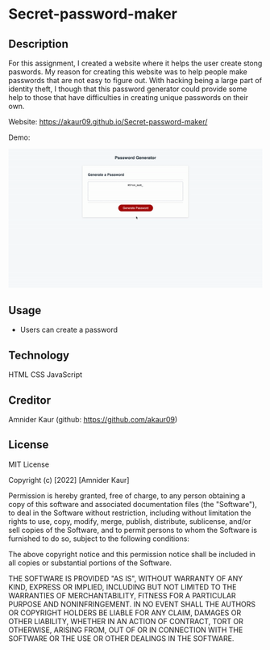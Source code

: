 # Secret-password-maker

## Description
For this assignment, I created a website where it helps the user create stong paswords. My reason for creating this website was to help people make passwords that are not easy to figure out. With hacking being a large part of identity theft, I though that this password generator could provide some help to those that have difficulties in creating unique passwords on their own. 

Website:
https://akaur09.github.io/Secret-password-maker/ 

Demo:

![Alt img](./passowrd-demo.gif)
## Usage
- Users can create a password
## Technology
HTML
CSS
JavaScript

## Creditor
Amnider Kaur (github: https://github.com/akaur09)
## License

MIT License

Copyright (c) [2022] [Amnider Kaur]

Permission is hereby granted, free of charge, to any person obtaining a copy of this software and associated documentation files (the "Software"), to deal in the Software without restriction, including without limitation the rights to use, copy, modify, merge, publish, distribute, sublicense, and/or sell copies of the Software, and to permit persons to whom the Software is furnished to do so, subject to the following conditions:

The above copyright notice and this permission notice shall be included in all copies or substantial portions of the Software.

THE SOFTWARE IS PROVIDED "AS IS", WITHOUT WARRANTY OF ANY KIND, EXPRESS OR IMPLIED, INCLUDING BUT NOT LIMITED TO THE WARRANTIES OF MERCHANTABILITY, FITNESS FOR A PARTICULAR PURPOSE AND NONINFRINGEMENT. IN NO EVENT SHALL THE AUTHORS OR COPYRIGHT HOLDERS BE LIABLE FOR ANY CLAIM, DAMAGES OR OTHER LIABILITY, WHETHER IN AN ACTION OF CONTRACT, TORT OR OTHERWISE, ARISING FROM, OUT OF OR IN CONNECTION WITH THE SOFTWARE OR THE USE OR OTHER DEALINGS IN THE SOFTWARE.
